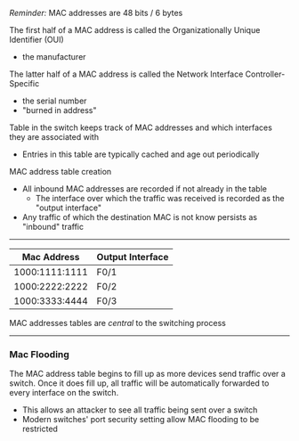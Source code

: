 *Reminder:* MAC addresses are 48 bits / 6 bytes

The first half of a MAC address is called the Organizationally Unique Identifier (OUI)
- the manufacturer

The latter half of a MAC address is called the Network Interface Controller-Specific
- the serial number
- "burned in address"

Table in the switch keeps track of MAC addresses and which interfaces they are associated with
- Entries in this table are typically cached and age out periodically

MAC address table creation
- All inbound MAC addresses are recorded if not already in the table
	- The interface over which the traffic was received is recorded as the "output interface"
- Any traffic of which the destination MAC is not know persists as "inbound" traffic

---

| Mac Address    | Output Interface |
| -------------- | ---------------- |
| 1000:1111:1111 | F0/1             |
| 1000:2222:2222 | F0/2             |
| 1000:3333:4444 | F0/3             |

MAC addresses tables are *central* to the switching process

---
### Mac Flooding
The MAC address table begins to fill up as more devices send traffic over a switch. Once it does fill up, all traffic will be automatically forwarded to every interface on the switch.
- This allows an attacker to see all traffic being sent over a switch
- Modern switches' port security setting allow MAC flooding to be restricted